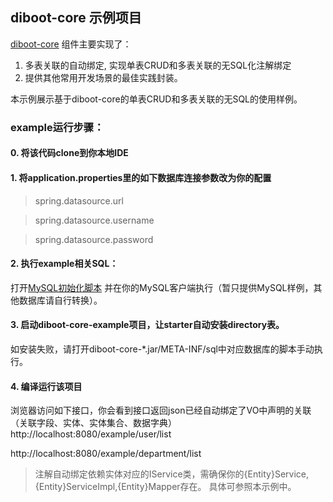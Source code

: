 ## diboot-core 示例项目

[diboot-core](https://github.com/dibo-software/diboot-v2/tree/master/diboot-core) 组件主要实现了：
1. 多表关联的自动绑定, 实现单表CRUD和多表关联的无SQL化注解绑定
2. 提供其他常用开发场景的最佳实践封装。

本示例展示基于diboot-core的单表CRUD和多表关联的无SQL的使用样例。

### example运行步骤：

#### 0. 将该代码clone到你本地IDE

#### 1. 将application.properties里的如下数据库连接参数改为你的配置
>   spring.datasource.url

>   spring.datasource.username

>   spring.datasource.password

#### 2. 执行example相关SQL：
打开[MySQL初始化脚本](https://github.com/dibo-software/diboot-v2-example/blob/master/diboot-core-example/src/main/resources/META-INF/sql/init-mysql.sql)
并在你的MySQL客户端执行（暂只提供MySQL样例，其他数据库请自行转换）。

#### 3. 启动diboot-core-example项目，让starter自动安装directory表。
如安装失败，请打开diboot-core-*.jar/META-INF/sql中对应数据库的脚本手动执行。

#### 4. 编译运行该项目
浏览器访问如下接口，你会看到接口返回json已经自动绑定了VO中声明的关联（关联字段、实体、实体集合、数据字典）
http://localhost:8080/example/user/list

http://localhost:8080/example/department/list
> 注解自动绑定依赖实体对应的IService类，需确保你的{Entity}Service,{Entity}ServiceImpl,{Entity}Mapper存在。
具体可参照本示例中。
